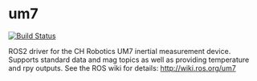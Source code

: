 um7
===
[![Build Status](https://travis-ci.org/ros-drivers/um7.svg?branch=indigo-devel)](https://travis-ci.org/ros-drivers/um7)

ROS2 driver for the CH Robotics UM7 inertial measurement device.
Supports standard data and mag topics as well as providing temperature and rpy outputs.
  See the ROS wiki for details:  http://wiki.ros.org/um7

